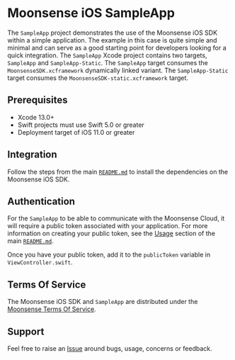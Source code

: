 # Moonsense iOS SampleApp

The `SampleApp` project demonstrates the use of the Moonsense iOS SDK within a simple application. The example in this case is quite simple and minimal and can serve as a good starting point for developers looking for a quick integration. The `SampleApp` Xcode project contains two targets, `SampleApp` and `SampleApp-Static`. The `SampleApp` target consumes the `MoonsenseSDK.xcframework` dynamically linked variant. The `SampleApp-Static` target consumes the `MoonsenseSDK-static.xcframework` target.

## Prerequisites

- Xcode 13.0+
- Swift projects must use Swift 5.0 or greater
- Deployment target of iOS 11.0 or greater

## Integration

Follow the steps from the main [`README.md`](../README.md/#integration) to install the dependencies on the Moonsense iOS SDK.

## Authentication

For the `SampleApp` to be able to communicate with the Moonsense Cloud, it will require a public token associated with your application. For more information on creating your public token, see the [Usage](../README.md/#usage) section of the main [`README.md`](../README.md).

Once you have your public token, add it to the  `publicToken` variable in `ViewController.swift`.

## Terms Of Service

The Moonsense iOS SDK and `SampleApp` are distributed under the [Moonsense Terms Of Service](https://www.moonsense.io/terms-of-service).

## Support

Feel free to raise an [Issue](https://github.com/moonsense/moonsense-ios-sdk/issues) around bugs, usage, concerns or feedback.

